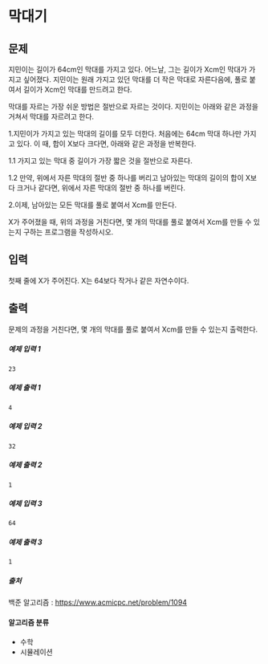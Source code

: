 # 막대기

## 문제
지민이는 길이가 64cm인 막대를 가지고 있다. 어느날, 그는 길이가 Xcm인 막대가 가지고 싶어졌다. 지민이는 원래 가지고 있던 막대를 더 작은 막대로 자른다음에, 풀로 붙여서 길이가 Xcm인 막대를 만드려고 한다.

막대를 자르는 가장 쉬운 방법은 절반으로 자르는 것이다. 지민이는 아래와 같은 과정을 거쳐서 막대를 자르려고 한다.

1.지민이가 가지고 있는 막대의 길이를 모두 더한다. 처음에는 64cm 막대 하나만 가지고 있다. 이 때, 합이 X보다 크다면, 아래와 같은 과정을 반복한다.

1.1 가지고 있는 막대 중 길이가 가장 짧은 것을 절반으로 자른다.

1.2 만약, 위에서 자른 막대의 절반 중 하나를 버리고 남아있는 막대의 길이의 합이 X보다 크거나 같다면, 위에서 자른 막대의 절반 중 하나를 버린다.

2.이제, 남아있는 모든 막대를 풀로 붙여서 Xcm를 만든다.

X가 주어졌을 때, 위의 과정을 거친다면, 몇 개의 막대를 풀로 붙여서 Xcm를 만들 수 있는지 구하는 프로그램을 작성하시오.

## 입력
첫째 줄에 X가 주어진다. X는 64보다 작거나 같은 자연수이다.

## 출력
문제의 과정을 거친다면, 몇 개의 막대를 풀로 붙여서 Xcm를 만들 수 있는지 출력한다.

##### 예제 입력 1
```
23
```

##### 예제 출력 1
```
4
```

##### 예제 입력 2
```
32
```

##### 예제 출력 2
```
1
```

##### 예제 입력 3
```
64
```

##### 예제 출력 3
```
1
```

##### 출처
백준 알고리즘 : https://www.acmicpc.net/problem/1094

#### 알고리즘 분류
- 수학
- 시뮬레이션
